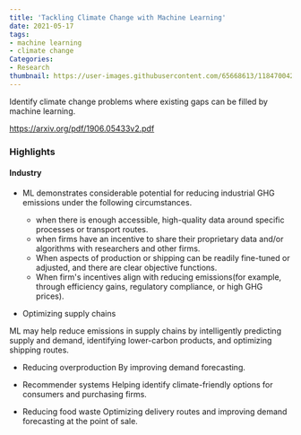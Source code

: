 ```yaml
---
title: 'Tackling Climate Change with Machine Learning'
date: 2021-05-17
tags:
- machine learning
- climate change
Categories:
- Research
thumbnail: https://user-images.githubusercontent.com/65668613/118470042-99072080-b706-11eb-959d-87f346f50459.png
---
```


Identify climate change problems where existing gaps can be filled by machine learning.

https://arxiv.org/pdf/1906.05433v2.pdf
### Highlights
#### Industry
* ML demonstrates considerable potential for reducing industrial GHG emissions under the following circumstances.

  * when there is enough accessible, high-quality data around specific processes or transport routes.
  * when firms have an incentive to share their proprietary data and/or algorithms with researchers and other firms.
  * When aspects of production or shipping can be readily fine-tuned or adjusted, and there are clear objective functions.
  * When firm's incentives align with reducing emissions(for example, through efficiency gains, regulatory compliance, or high GHG prices).

* Optimizing supply chains

ML may help reduce emissions in supply chains by intelligently predicting supply and demand, identifying lower-carbon products, and optimizing shipping routes.

* Reducing overproduction
By improving demand forecasting.

* Recommender systems
Helping identify climate-friendly options for consumers and purchasing firms.

* Reducing food waste
Optimizing delivery routes and improving demand forecasting at the point of sale.
